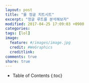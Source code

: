```yaml
---
layout: post
title: "롤 정글 치트시트"
excerpt: "정글 루트를 분석해보자"
modified: 2017-04-25 17:09:03 +0900
categories: 
tags: [lol]
image:
  feature: #/images/image.jpg
  credit: #WeGraphics
  creditlink: 
comments: true
share: true
---
```

* Table of Contents
{:toc}

<script src="https://gist.github.com/qvil/83d2d3e737a787ff8b6d4a35a5f48eb6.js"></script>
